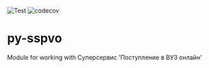![Test](https://github.com/ftomza/py-sspvo/workflows/Python%20application/badge.svg)
![codecov](https://codecov.io/gh/ftomza/py-sspvo/branch/main/graph/badge.svg)
# py-sspvo
Module for working with Суперсервис 'Поступление в ВУЗ онлайн'
